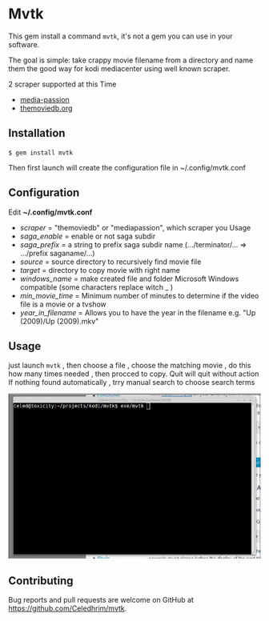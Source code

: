 # Mvtk

This gem install a command `mvtk`, it's not a gem you can use in your software.

The goal is simple: take crappy movie filename from a directory and name them the good way for kodi mediacenter using well known scraper.

2 scraper supported at this Time

* [media-passion](http://scraper.media-passion.fr/index2.php?Page=Home)
* [themoviedb.org](https://www.themoviedb.org/)

## Installation

    $ gem install mvtk

Then first launch will create the configuration file in ~/.config/mvtk.conf

## Configuration

Edit  **~/.config/mvtk.conf**

* *scraper* = "themoviedb" or "mediapassion", which scraper you Usage
* *saga_enable* = enable or not saga subdir
* *saga_prefix* = a string to prefix saga subdir name (.../terminator/... => .../prefix saganame/...)
* *source* = source directory to recursively find movie file
* *target* = directory to copy movie with right name
* *windows_name* = make created file and folder Microsoft Windows compatible (some characters replace witch _ )
* *min_movie_time* = Minimum number of minutes to determine if the video file is a movie or a tvshow
* *year_in_filename* = Allows you to have the year in the filename e.g. "Up (2009)/Up (2009).mkv"



## Usage

just launch `mvtk` , then choose a file , choose the matching movie , do this how many times needed , then procced to copy. Quit will quit without action
If nothing found automatically , trry manual search to choose search terms

![Mvtk git](https://github.com/Celedhrim/mvtk/blob/master/screen/mvtk.gif)

## Contributing

Bug reports and pull requests are welcome on GitHub at https://github.com/Celedhrim/mvtk.

